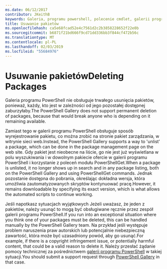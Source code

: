 ```yaml
---
ms.date: 06/12/2017
contributor: JKeithB
keywords: Galeria, programu powershell, polecenie cmdlet, galerii programu PowerShell
title: Usuwanie pakietów
ms.openlocfilehash: ca5e68fcad52e4c7561d2c2b3858228652f22e0b
ms.sourcegitcommit: b6871f21bd666f9cd71dd336bb3f844cf472b56c
ms.translationtype: MT
ms.contentlocale: pl-PL
ms.lasthandoff: 02/03/2019
ms.locfileid: "55684976"
---
```

# <a name="deleting-packages"></a><span data-ttu-id="ff58e-103">Usuwanie pakietów</span><span class="sxs-lookup"><span data-stu-id="ff58e-103">Deleting Packages</span></span>

<span data-ttu-id="ff58e-104">Galeria programu PowerShell nie obsługuje trwałego usunięcia pakietów, ponieważ, każdy, kto jest w zależności od jego pozostałej dostępnej zaburzyłaby.</span><span class="sxs-lookup"><span data-stu-id="ff58e-104">The PowerShell Gallery does not support permanent deletion of packages, because that would break anyone who is depending on it remaining available.</span></span>

<span data-ttu-id="ff58e-105">Zamiast tego w galerii programu PowerShell obsługuje sposób wyrejestrowanie pakietu, co można zrobić na stronie pakiet zarządzania, w witrynie sieci web.</span><span class="sxs-lookup"><span data-stu-id="ff58e-105">Instead, the PowerShell Gallery supports a way to 'unlist' a package, which can be done in the package management page on the web site.</span></span>
<span data-ttu-id="ff58e-106">Gdy pakiet jest nieobecne na liście, go nie jest już wyświetlana w polu wyszukiwania i w dowolnym pakiecie ofercie w galerii programu PowerShell i korzystanie z poleceń modułu PowerShellGet.</span><span class="sxs-lookup"><span data-stu-id="ff58e-106">When a package is unlisted, it no longer shows up in search and in any package listing, both on the PowerShell Gallery and using PowerShellGet commands.</span></span>
<span data-ttu-id="ff58e-107">Jednak pozostanie dostępna do pobrania, określając dokładna wersja, która umożliwia zautomatyzowanych skryptów kontynuować pracę.</span><span class="sxs-lookup"><span data-stu-id="ff58e-107">However, it remains downloadable by specifying its exact version, which is what allows the automated scripts to continue working.</span></span>

<span data-ttu-id="ff58e-108">Jeśli napotkasz sytuacjach wyjątkowych Jeżeli uważasz, że jeden z pakietów, należy usunąć to mogą być obsługiwane ręcznie przez zespół galerii programu PowerShell.</span><span class="sxs-lookup"><span data-stu-id="ff58e-108">If you run into an exceptional situation where you think one of your packages must be deleted, this can be handled manually by the PowerShell Gallery team.</span></span>
<span data-ttu-id="ff58e-109">Na przykład jeśli występuje problem naruszenia praw autorskich lub potencjalnie niebezpieczną zawartość, która może być uzasadniony powód, aby go usunąć.</span><span class="sxs-lookup"><span data-stu-id="ff58e-109">For example, if there is a copyright infringement issue, or potentially harmful content, that could be a valid reason to delete it.</span></span>
<span data-ttu-id="ff58e-110">Należy przesłać żądanie pomocy technicznej za pośrednictwem [galerii programu PowerShell](http://www.PowerShellGallery.com) w takiej sytuacji.</span><span class="sxs-lookup"><span data-stu-id="ff58e-110">You should submit a support request through [PowerShell Gallery](http://www.PowerShellGallery.com) in that case.</span></span>
